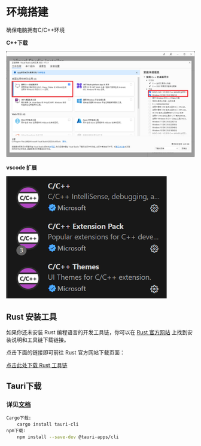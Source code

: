 # 环境搭建

确保电脑拥有C/C++环境

**C++下载**

![C++下载](./img/install-c.png)

**vscode 扩展**

![vscode 扩展](./img/vscode_ex.png)

## Rust 安装工具

如果你还未安装 Rust 编程语言的开发工具链，你可以在 [Rust 官方网站](https://www.rust-lang.org/tools/install) 上找到安装说明和工具链下载链接。

点击下面的链接即可前往 Rust 官方网站下载页面：

[点击此处下载 Rust 工具链](https://www.rust-lang.org/tools/install)


## Tauri下载

### 详见[文档](https://tauri.app/zh-cn/v1/guides/getting-started/setup/html-css-js)

```sh
Cargo下载: 
    cargo install tauri-cli
npm下载: 
    npm install --save-dev @tauri-apps/cli
```
